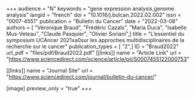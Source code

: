 +++
audience = "N"
keywords = "gene expression analysis,genome analysis"
langid = "french"
doi = "10.1016/j.bulcan.2022.02.002"
issn = "0007-4551"
publication = "Bulletin du Cancer"
date = "2022-03-08"
authors = [ "Véronique Braud", "Frédéric Cazals", "Maria Duca", "Isabelle Mus-Veteau", "Claude Pasquier", "Olivier Soriani",]
title = "L’essentiel du symposium UCAncer 2021xa0sur les approches multidisciplinaires de la recherche sur le cancer"
publication_types = [ "2",]
ID = "Braud2022"
url_pdf = "files/pdf/Braud2022.pdf"
[[links]]
name = "Article Link"
url = "https://www.sciencedirect.com/science/article/pii/S0007455122000753"

[[links]]
name = "Journal Site"
url = "https://www.sciencedirect.com/journal/bulletin-du-cancer/"

[image]
preview_only = "true"
+++
